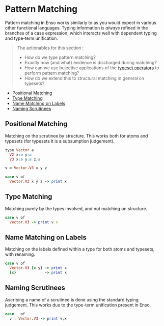 # Pattern Matching
Pattern matching in Enso works similarly to as you would expect in various other
functional languages. Typing information is _always_ refined in the branches of
a case expression, which interacts well with dependent typing and type-term
unification.

> The actionables for this section :
>
> - How do we type pattern matching?
> - Exactly how (and what) evidence is discharged during matching?
> - How can we use bujective applications of the
>   [typeset operators](#./hierarchy.md#typeset-operators) to perform pattern
>   matching?
> - How do we extend this to structural matching in general on typesets?

<!-- MarkdownTOC levels="2,3" autolink="true" -->

- [Positional Matching](#positional-matching)
- [Type Matching](#type-matching)
- [Name Matching on Labels](#name-matching-on-labels)
- [Naming Scrutinees](#naming-scrutinees)

<!-- /MarkdownTOC -->

## Positional Matching
Matching on the scrutinee by structure. This works both for atoms and typesets
(for typesets it is a subsumption judgement).

```ruby
type Vector a
  V2 x:a y:a
  V3 x:a y:a z:a

v = Vector.V3 x y z

case v of
  Vector.V3 x y z -> print x
```

## Type Matching
Matching purely by the types involved, and not matching on structure.

```ruby
case v of
  Vector.V3 -> print v.x
```

## Name Matching on Labels
Matching on the labels defined within a type for both atoms and typesets, with
renaming.

```ruby
case v of
  Vector.V3 {x y} -> print x
  {x}             -> print x
```

## Naming Scrutinees
Ascribing a name of a scrutinee is done using the standard typing judgement.
This works due to the type-term unification present in Enso.

```ruby
case _ of
  v : Vector.V3 -> print v,x
```

